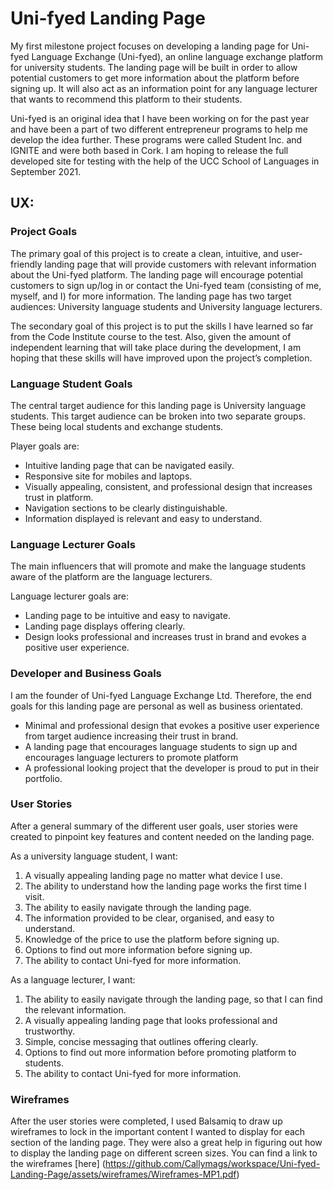 # Uni-fyed Landing Page
My first milestone project focuses on developing a landing page for Uni-fyed Language Exchange (Uni-fyed), an online
language exchange platform for university students. The landing page will be built in order to allow potential 
customers to get more information about the platform before signing up. It will also act as an information point 
for any language lecturer that wants to recommend this platform to their students. 

Uni-fyed is an original idea that I have been working on for the past year and have been a part of two different
entrepreneur programs to help me develop the idea further. These programs were called Student Inc. and IGNITE and
were both based in Cork. I am hoping to release the full developed site for testing with the help of the UCC 
School of Languages in September 2021.


## UX: 
### Project Goals
The primary goal of this project is to create a clean, intuitive, and user-friendly landing page that will provide 
customers with relevant information about the Uni-fyed platform. The landing page will encourage potential 
customers to sign up/log in or contact the Uni-fyed team (consisting of me, myself, and I) for more information. 
The landing page has two target audiences: University language students and University language lecturers. 

The secondary goal of this project is to put the skills I have learned so far from the Code Institute course to 
the test. Also, given the amount of independent learning that will take place during the development, I am hoping 
that these skills will have improved upon the project’s completion. 
 

### Language Student Goals
The central target audience for this landing page is University language students. This target audience can be 
broken into two separate groups. These being local students and exchange students. 

Player goals are:
* Intuitive landing page that can be navigated easily.
* Responsive site for mobiles and laptops.  
* Visually appealing, consistent, and professional design that increases trust in platform.
* Navigation sections to be clearly distinguishable.
* Information displayed is relevant and easy to understand.

### Language Lecturer Goals 
The main influencers that will promote and make the language students aware of the platform 
are the language lecturers. 

Language lecturer goals are: 
* Landing page to be intuitive and easy to navigate. 
* Landing page displays offering clearly.
* Design looks professional and increases trust in brand and evokes a positive user experience. 
 


### Developer and Business Goals 
I am the founder of Uni-fyed Language Exchange Ltd. Therefore, the end goals for this landing page 
are personal as well as business orientated.

* Minimal and professional design that evokes a positive user experience from target 
audience increasing their trust in brand.
* A landing page that encourages language students to sign up and encourages language 
lecturers to promote platform
* A professional looking project that the developer is proud to put in their portfolio. 

### User Stories 
After a general summary of the different user goals, user stories were created to pinpoint key 
features and content needed on the landing page. 

As a university language student, I want: 
1. A visually appealing landing page no matter what device I use.
2. The ability to understand how the landing page works the first time I visit. 
3. The ability to easily navigate through the landing page.
4. The information provided to be clear, organised, and easy to understand.
5. Knowledge of the price to use the platform before signing up.
6. Options to find out more information before signing up.
7. The ability to contact Uni-fyed for more information. 

As a language lecturer, I want: 
1. The ability to easily navigate through the landing page, so that I can find the relevant information.
2. A visually appealing landing page that looks professional and trustworthy.
3. Simple, concise messaging that outlines offering clearly. 
5. Options to find out more information before promoting platform to students.
6. The ability to contact Uni-fyed for more information.

### Wireframes 
After the user stories were completed, I used Balsamiq to draw up wireframes to lock in the important 
content I wanted to display for each section of the landing page. They were also a great help in figuring 
out how to display the landing page on different screen sizes. You can find a link to the wireframes [here]
(https://github.com/Callymags/workspace/Uni-fyed-Landing-Page/assets/wireframes/Wireframes-MP1.pdf)

